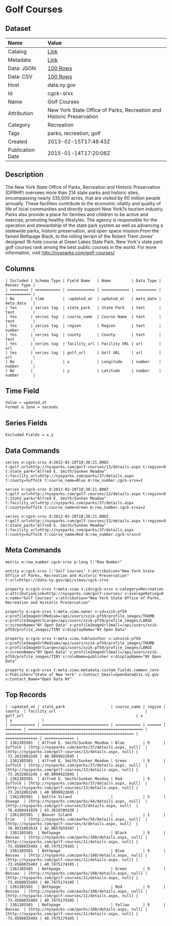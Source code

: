 # Golf Courses

## Dataset

| Name | Value |
| :--- | :---- |
| Catalog | [Link](https://catalog.data.gov/dataset/golf-courses) |
| Metadata | [Link](https://data.ny.gov/api/views/cgck-srxx) |
| Data: JSON | [100 Rows](https://data.ny.gov/api/views/cgck-srxx/rows.json?max_rows=100) |
| Data: CSV | [100 Rows](https://data.ny.gov/api/views/cgck-srxx/rows.csv?max_rows=100) |
| Host | data.ny.gov |
| Id | cgck-srxx |
| Name | Golf Courses |
| Attribution | New York State Office of Parks, Recreation and Historic Preservation |
| Category | Recreation |
| Tags | parks, recreation, golf |
| Created | 2013-02-15T17:48:43Z |
| Publication Date | 2015-01-14T17:20:06Z |

## Description

The New York State Office of Parks, Recreation and Historic Preservation (OPRHP) oversees more than 214 state parks and historic sites, encompassing nearly 335,000 acres, that are visited by 60 million people annually. These facilities contribute to the economic vitality and quality of life of local communities and directly support New York?s tourism industry. Parks also provide a place for families and children to be active and exercise, promoting healthy lifestyles. The agency is responsible for the operation and stewardship of the state park system as well as advancing a statewide parks, historic preservation, and open space mission.From the famed Bethpage Black, to the rolling terrain of the Robert Trent Jones' designed 18-hole course at Green Lakes State Park, New York's state park golf courses rank among the best public courses in the world. For more information, visit http://nysparks.com/golf-courses/

## Columns

```ls
| Included | Schema Type | Field Name   | Name         | Data Type | Render Type |
| ======== | =========== | ============ | ============ | ========= | =========== |
| No       | time        | :updated_at  | updated_at   | meta_data | meta_data   |
| Yes      | series tag  | state_park   | State Park   | text      | text        |
| Yes      | series tag  | course_name  | Course Name  | text      | text        |
| Yes      | series tag  | region       | Region       | text      | number      |
| Yes      | series tag  | county       | County       | text      | text        |
| Yes      | series tag  | facility_url | Facility URL | url       | url         |
| Yes      | series tag  | golf_url     | Golf URL     | url       | url         |
| No       |             | x            | Longitude    | number    | number      |
| No       |             | y            | Latitude     | number    | number      |
```

## Time Field

```ls
Value = updated_at
Format & Zone = seconds
```

## Series Fields

```ls
Excluded Fields = x,y
```

## Data Commands

```ls
series e:cgck-srxx d:2013-02-20T18:38:21.000Z t:golf_url=http://nysparks.com/golf-courses/13/details.aspx t:region=9 t:state_park="Alfred E. Smith/Sunken Meadow" t:facility_url=http://nysparks.com/parks/37/details.aspx t:county=Suffolk t:course_name=Blue m:row_number.cgck-srxx=1

series e:cgck-srxx d:2013-02-20T18:38:21.000Z t:golf_url=http://nysparks.com/golf-courses/13/details.aspx t:region=9 t:state_park="Alfred E. Smith/Sunken Meadow" t:facility_url=http://nysparks.com/parks/37/details.aspx t:county=Suffolk t:course_name=Green m:row_number.cgck-srxx=2

series e:cgck-srxx d:2013-02-20T18:38:21.000Z t:golf_url=http://nysparks.com/golf-courses/13/details.aspx t:region=9 t:state_park="Alfred E. Smith/Sunken Meadow" t:facility_url=http://nysparks.com/parks/37/details.aspx t:county=Suffolk t:course_name=Red m:row_number.cgck-srxx=3
```

## Meta Commands

```ls
metric m:row_number.cgck-srxx p:long l:"Row Number"

entity e:cgck-srxx l:"Golf Courses" t:attribution="New York State Office of Parks, Recreation and Historic Preservation" t:url=https://data.ny.gov/api/views/cgck-srxx

property e:cgck-srxx t:meta.view v:id=cgck-srxx v:category=Recreation v:attributionLink=http://nysparks.com/golf-courses/ v:averageRating=0 v:name="Golf Courses" v:attribution="New York State Office of Parks, Recreation and Historic Preservation"

property e:cgck-srxx t:meta.view.owner v:id=xzik-pf59 v:profileImageUrlMedium=/api/users/xzik-pf59/profile_images/THUMB v:profileImageUrlLarge=/api/users/xzik-pf59/profile_images/LARGE v:screenName="NY Open Data" v:profileImageUrlSmall=/api/users/xzik-pf59/profile_images/TINY v:displayName="NY Open Data"

property e:cgck-srxx t:meta.view.tableauthor v:id=xzik-pf59 v:profileImageUrlMedium=/api/users/xzik-pf59/profile_images/THUMB v:profileImageUrlLarge=/api/users/xzik-pf59/profile_images/LARGE v:screenName="NY Open Data" v:profileImageUrlSmall=/api/users/xzik-pf59/profile_images/TINY v:roleName=publisher v:displayName="NY Open Data"

property e:cgck-srxx t:meta.view.metadata.custom_fields.common_core v:Publisher="State of New York" v:Contact_Email=opendata@its.ny.gov v:Contact_Name="Open Data NY"
```

## Top Records

```ls
| :updated_at | state_park                    | course_name | region | county  | facility_url                                       | golf_url                                                 | x              | y             | 
| =========== | ============================= | =========== | ====== | ======= | ================================================== | ======================================================== | ============== | ============= | 
| 1361385501  | Alfred E. Smith/Sunken Meadow | Blue        | 9      | Suffolk | [http://nysparks.com/parks/37/details.aspx, null]  | [http://nysparks.com/golf-courses/13/details.aspx, null] | -73.2632063245 | 40.9099922695 | 
| 1361385501  | Alfred E. Smith/Sunken Meadow | Green       | 9      | Suffolk | [http://nysparks.com/parks/37/details.aspx, null]  | [http://nysparks.com/golf-courses/13/details.aspx, null] | -73.2632063245 | 40.9099922695 | 
| 1361385501  | Alfred E. Smith/Sunken Meadow | Red         | 9      | Suffolk | [http://nysparks.com/parks/37/details.aspx, null]  | [http://nysparks.com/golf-courses/13/details.aspx, null] | -73.2632063245 | 40.9099922695 | 
| 1361385501  | Battle Island                 |             | 5      | Oswego  | [http://nysparks.com/parks/44/details.aspx, null]  | [http://nysparks.com/golf-courses/5/details.aspx, null]  | -76.4360441829 | 43.3616709338 | 
| 1361385501  | Beaver Island                 |             | 1      | Erie    | [http://nysparks.com/parks/56/details.aspx, null]  | [http://nysparks.com/golf-courses/4/details.aspx, null]  | -78.9531063633 | 42.9657659397 | 
| 1361385501  | Bethpage                      | Black       | 9      | Nassau  | [http://nysparks.com/parks/108/details.aspx, null] | [http://nysparks.com/golf-courses/11/details.aspx, null] | -73.4568035403 | 40.7475174105 | 
| 1361385501  | Bethpage                      | Blue        | 9      | Nassau  | [http://nysparks.com/parks/108/details.aspx, null] | [http://nysparks.com/golf-courses/11/details.aspx, null] | -73.4568035403 | 40.7475174105 | 
| 1361385501  | Bethpage                      | Green       | 9      | Nassau  | [http://nysparks.com/parks/108/details.aspx, null] | [http://nysparks.com/golf-courses/11/details.aspx, null] | -73.4568035403 | 40.7475174105 | 
| 1361385501  | Bethpage                      | Red         | 9      | Nassau  | [http://nysparks.com/parks/108/details.aspx, null] | [http://nysparks.com/golf-courses/11/details.aspx, null] | -73.4568035403 | 40.7475174105 | 
| 1361385501  | Bethpage                      | Yellow      | 9      | Nassau  | [http://nysparks.com/parks/108/details.aspx, null] | [http://nysparks.com/golf-courses/11/details.aspx, null] | -73.4568035403 | 40.7475174105 | 
```